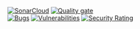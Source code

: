 [![SonarCloud](https://sonarcloud.io/images/project_badges/sonarcloud-orange.svg)](https://sonarcloud.io/summary/new_code?id=hasanmd91_Shopping_Cart)
[![Quality gate](https://sonarcloud.io/api/project_badges/quality_gate?project=hasanmd91_Shopping_Cart)](https://sonarcloud.io/summary/new_code?id=hasanmd91_Shopping_Cart) <br>
[![Bugs](https://sonarcloud.io/api/project_badges/measure?project=hasanmd91_Shopping_Cart&metric=bugs)](https://sonarcloud.io/summary/new_code?id=hasanmd91_Shopping_Cart)
[![Vulnerabilities](https://sonarcloud.io/api/project_badges/measure?project=hasanmd91_Shopping_Cart&metric=vulnerabilities)](https://sonarcloud.io/summary/new_code?id=hasanmd91_Shopping_Cart)
[![Security Rating](https://sonarcloud.io/api/project_badges/measure?project=hasanmd91_Shopping_Cart&metric=security_rating)](https://sonarcloud.io/summary/new_code?id=hasanmd91_Shopping_Cart)
